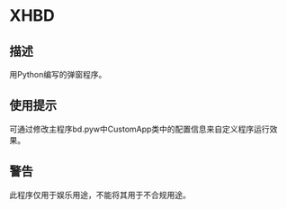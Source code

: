 # XHBD
## 描述
用Python编写的弹窗程序。
## 使用提示
可通过修改主程序bd.pyw中CustomApp类中的配置信息来自定义程序运行效果。
## 警告
此程序仅用于娱乐用途，不能将其用于不合规用途。
